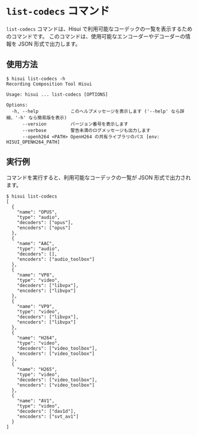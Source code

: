 # `list-codecs` コマンド

`list-codecs` コマンドは、Hisui で利用可能なコーデックの一覧を表示するためのコマンドです。
このコマンドは、使用可能なエンコーダーやデコーダーの情報を JSON 形式で出力します。

## 使用方法

```console
$ hisui list-codecs -h
Recording Composition Tool Hisui

Usage: hisui ... list-codecs [OPTIONS]

Options:
  -h, --help            このヘルプメッセージを表示します ('--help' なら詳細、'-h' なら簡易版を表示)
      --version         バージョン番号を表示します
      --verbose         警告未満のログメッセージも出力します
      --openh264 <PATH> OpenH264 の共有ライブラリのパス [env: HISUI_OPENH264_PATH]
```

## 実行例

コマンドを実行すると、利用可能なコーデックの一覧が JSON 形式で出力されます。

```console
$ hisui list-codecs
[
  {
    "name": "OPUS",
    "type": "audio",
    "decoders": ["opus"],
    "encoders": ["opus"]
  },
  {
    "name": "AAC",
    "type": "audio",
    "decoders": [],
    "encoders": ["audio_toolbox"]
  },
  {
    "name": "VP8",
    "type": "video",
    "decoders": ["libvpx"],
    "encoders": ["libvpx"]
  },
  {
    "name": "VP9",
    "type": "video",
    "decoders": ["libvpx"],
    "encoders": ["libvpx"]
  },
  {
    "name": "H264",
    "type": "video",
    "decoders": ["video_toolbox"],
    "encoders": ["video_toolbox"]
  },
  {
    "name": "H265",
    "type": "video",
    "decoders": ["video_toolbox"],
    "encoders": ["video_toolbox"]
  },
  {
    "name": "AV1",
    "type": "video",
    "decoders": ["dav1d"],
    "encoders": ["svt_av1"]
  }
]
```
